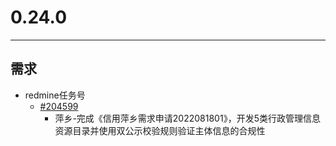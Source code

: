# 0.24.0

---

## 需求
* redmine任务号
    * [#204599](http://redmine.qixinyun.com/issues/204599)
        * 萍乡-完成《信用萍乡需求申请2022081801》，开发5类行政管理信息资源目录并使用双公示校验规则验证主体信息的合规性
